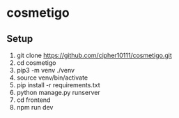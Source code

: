 # cosmetigo

## Setup

1. git clone https://github.com/cipher10111/cosmetigo.git
2. cd cosmetigo
3. pip3 -m venv ./venv
3. source venv/bin/activate
4. pip install -r requirements.txt 
4. python manage.py runserver
5. cd frontend
6. npm run dev
